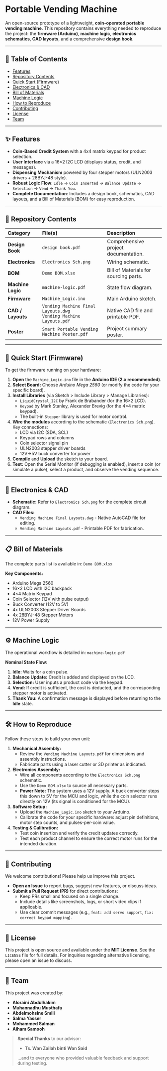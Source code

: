 # Portable Vending Machine 

An open-source prototype of a lightweight, **coin-operated portable vending machine**. This repository contains everything needed to reproduce the project: the **firmware (Arduino)**, **machine logic**, **electronics schematics**, **CAD layouts**, and a comprehensive **design book**.

---

## 📖 Table of Contents

- [Features](#-features)
- [Repository Contents](#-repository-contents)
- [Quick Start (Firmware)](#-quick-start-firmware)
- [Electronics & CAD](#-electronics--cad)
- [Bill of Materials](#-bill-of-materials)
- [Machine Logic](#-machine-logic)
- [How to Reproduce](#-how-to-reproduce)
- [Contributing](#-contributing)
- [License](#-license)
- [Team](#-team)

---

## ✨ Features

- **Coin-Based Credit System** with a 4x4 matrix keypad for product selection.
- **User Interface** via a 16×2 I2C LCD (displays status, credit, and messages).
- **Dispensing Mechanism** powered by four stepper motors (ULN2003 drivers + 28BYJ-48 style).
- **Robust Logic Flow**: `Idle` → `Coin Inserted` → `Balance Update` → `Selection` → `Vend` → `Thank You`.
- **Complete Documentation**: Includes a design book, schematics, CAD layouts, and a Bill of Materials (BOM) for easy reproduction.

---

## 📁 Repository Contents

| Category | File(s) | Description |
| :--- | :--- | :--- |
| **Design Book** | `design book.pdf` | Comprehensive project documentation. |
| **Electronics** | `Electronics Sch.png` | Wiring schematic. |
| **BOM** | `Demo BOM.xlsx` | Bill of Materials for sourcing parts. |
| **Machine Logic** | `machine-logic.pdf` | State flow diagram. |
| **Firmware** | `Machine_Logic.ino` | Main Arduino sketch. |
| **CAD / Layouts** | `Vending Machine Final Layouts.dwg`<br>`Vending Machine Layouts.pdf` | Native CAD file and printable PDF. |
| **Poster** | `Smart Portable Vending Machine Poster.pdf` | Project summary poster. |

---

## 🚀 Quick Start (Firmware)

To get the firmware running on your hardware:

1.  **Open** the `Machine_Logic.ino` file in the **Arduino IDE (2.x recommended)**.
2.  **Select Board:** Choose *Arduino Mega 2560* (or modify the code for your specific board).
3.  **Install Libraries** (via Sketch > Include Library > Manage Libraries):
    - `LiquidCrystal_I2C` by Frank de Brabander (for the 16×2 LCD).
    - `Keypad` by Mark Stanley, Alexander Brevig (for the 4×4 matrix keypad).
    - The built-in `Stepper` library is used for motor control.
4.  **Wire the modules** according to the schematic (`Electronics Sch.png`). Key connections:
    - LCD via I2C (SDA, SCL)
    - Keypad rows and columns
    - Coin selector signal pin
    - ULN2003 stepper driver boards
    - 12V→5V buck converter for power
5.  **Compile** and **Upload** the sketch to your board.
6.  **Test:** Open the Serial Monitor (if debugging is enabled), insert a coin (or simulate a pulse), select a product, and observe the vending sequence.

---

## 🔌 Electronics & CAD

-   **Schematic:** Refer to `Electronics Sch.png` for the complete circuit diagram.
-   **CAD Files:**
    -   `Vending Machine Final Layouts.dwg` - Native AutoCAD file for editing.
    -   `Vending Machine Layouts.pdf` - Printable PDF for fabrication.

---

## 📋 Bill of Materials

The complete parts list is available in: `Demo BOM.xlsx`

**Key Components:**
-   Arduino Mega 2560
-   16×2 LCD with I2C backpack
-   4×4 Matrix Keypad
-   Coin Selector (12V with pulse output)
-   Buck Converter (12V to 5V)
-   4x ULN2003 Stepper Driver Boards
-   4x 28BYJ-48 Stepper Motors
-   12V Power Supply

---

## ⚙️ Machine Logic

The operational workflow is detailed in: `machine-logic.pdf`

**Nominal State Flow:**
1.  **Idle:** Waits for a coin pulse.
2.  **Balance Update:** Credit is added and displayed on the LCD.
3.  **Selection:** User inputs a product code via the keypad.
4.  **Vend:** If credit is sufficient, the cost is deducted, and the corresponding stepper motor is activated.
5.  **Thank You:** A confirmation message is displayed before returning to the **Idle** state.

---

## 🛠️ How to Reproduce

Follow these steps to build your own unit:

1.  **Mechanical Assembly:**
    -   Review the `Vending Machine Layouts.pdf` for dimensions and assembly instructions.
    -   Fabricate parts using a laser cutter or 3D printer as indicated.
2.  **Electronics Assembly:**
    -   Wire all components according to the `Electronics Sch.png` schematic.
    -   Use the `Demo BOM.xlsx` to source all necessary parts.
    -   **Power Note:** The system uses a 12V supply. A buck converter steps this down to 5V for the MCU and logic, while the coin selector runs directly on 12V (its signal is conditioned for the MCU).
3.  **Software Setup:**
    -   Upload the `Machine_Logic.ino` sketch to your Arduino.
    -   Calibrate the code for your specific hardware: adjust pin definitions, motor step counts, and pulses-per-coin value.
4.  **Testing & Calibration:**
    -   Test coin insertion and verify the credit updates correctly.
    -   Test each product channel to ensure the correct motor runs for the intended duration.

---

## 🤝 Contributing

We welcome contributions! Please help us improve this project.

-   **Open an Issue** to report bugs, suggest new features, or discuss ideas.
-   **Submit a Pull Request (PR)** for direct contributions:
    -   Keep PRs small and focused on a single change.
    -   Include details like screenshots, logs, or short video clips if applicable.
    -   Use clear commit messages (e.g., `feat: add servo support`, `fix: correct keypad mapping`).

---

## 📄 License

This project is open source and available under the **MIT License**. See the `LICENSE` file for full details. For inquiries regarding alternative licensing, please open an issue to discuss.

---

## 👥 Team

This project was created by:
-   **Aloraini Abdulhakim**
-   **Muhannadhu Musthafa**
-   **Abdelmohsine Smili**
-   **Salma Yasser**
-   **Mohammed Salman**
-   **Aiham Samooh**

> **Special Thanks** to our advisor:
> -   **Ts. Wan Zailah binti Wan Said**
>
> ...and to everyone who provided valuable feedback and support during testing.
